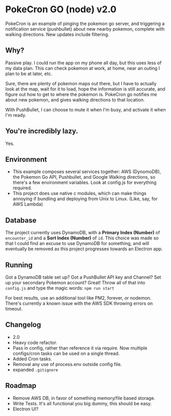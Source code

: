 # PokeCron GO (node) v2.0

PokeCron is an example of pinging the pokemon go server, and triggering a notification service (pushbullet) about new nearby pokemon, complete with walking directions. New updates include filtering.

## Why?
Passive play. I could run the app on my phone all day, but this uses less of my data plan. This can check pokemon at work, at home, near an outing I plan to be at later, etc.

Sure, there are plenty of pokemon maps out there, but I have to actually look at the map, wait for it to load, hope the information is still accurate, and figure out how to get to where the pokemon is. PokeCron go notifies me about new pokemon, and gives walking directions to that location.

With PushBullet, I can choose to mute it when I'm busy, and activate it when I'm ready.

## You're incredibly lazy.
Yes.


## Environment
- This example composes several services together: AWS (DynomoDB), the Pokemon Go API, Pushbullet, and Google Walking directions, so there's a few environment variables. Look at config.js for everything required.
- This project does use native c modules, which can make things annoying if bundling and deploying from Unix to Linux. (Like, say, for AWS Lambda)

## Database
The project currently uses DynamoDB, with a **Primary Index (Number)** of `encounter_id` and a **Sort Index (Number)** of `id`. This choice was made so that I could find an excuse to use DynamoDB for something, and will eventually be removed as this project progresses towards an Electron app.

## Running
Got a DynamoDB table set up? Got a PushBullet API key and Channel? Set up your secondary Pokemon account? Great! Throw all of that into `config.js` and type the magic words:
`npm run start`

For best results, use an additional tool like PM2, forever, or nodemon. There's currently a known issue with the AWS SDK throwing errors on timeout.

## Changelog
 - 2.0
  - Heavy code refactor.
  - Pass in config, rather than reference it via require. Now multiple configs/cron tasks can be used on a single thread.
  - Added Cron tasks.
  - Removal any use of process.env outside config file.
  - expanded `.gitignore`

## Roadmap
 - Remove AWS DB, in favor of something memory/file based storage.
 - Write Tests. It's all functional you big dummy, this should be easy.
 - Electron UI?
